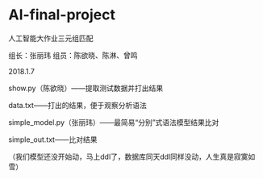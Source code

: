 # AI-final-project
人工智能大作业三元组匹配

组长：张丽玮 组员：陈欲晓、陈淋、曾鸣

2018.1.7

show.py（陈欲晓）——提取测试数据并打出结果

data.txt——打出的结果，便于观察分析语法

simple_model.py（张丽玮）——最简易“分别”式语法模型结果比对

simple_out.txt——比对结果

（我们模型还没开始动，马上ddl了，数据库同天ddl同样没动，人生真是寂寞如雪）
